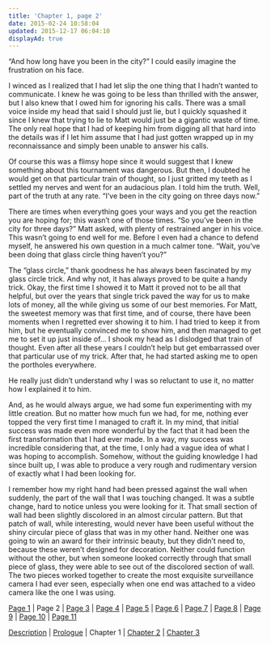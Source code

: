 ```yaml
---
title: 'Chapter 1, page 2'
date: 2015-02-24 10:58:04
updated: 2015-12-17 06:04:10
displayAd: true
---
```


“And how long have you been in the city?” I could easily imagine the frustration on his face.

I winced as I realized that I had let slip the one thing that I hadn’t wanted to communicate. I knew he was going to be less than thrilled with the answer, but I also knew that I owed him for ignoring his calls. There was a small voice inside my head that said I should just lie, but I quickly squashed it since I knew that trying to lie to Matt would just be a gigantic waste of time. The only real hope that I had of keeping him from digging all that hard into the details was if I let him assume that I had just gotten wrapped up in my reconnaissance and simply been unable to answer his calls.

Of course this was a flimsy hope since it would suggest that I knew something about this tournament was dangerous. But then, I doubted he would get on that particular train of thought, so I just gritted my teeth as I settled my nerves and went for an audacious plan. I told him the truth. Well, part of the truth at any rate. “I’ve been in the city going on three days now.”

There are times when everything goes your ways and you get the reaction you are hoping for; this wasn’t one of those times. “So you’ve been in the city for three days?” Matt asked, with plenty of restrained anger in his voice. This wasn’t going to end well for me. Before I even had a chance to defend myself, he answered his own question in a much calmer tone. “Wait, you’ve been doing that glass circle thing haven’t you?”

The “glass circle,” thank goodness he has always been fascinated by my glass circle trick. And why not, it has always proved to be quite a handy trick. Okay, the first time I showed it to Matt it proved not to be all that helpful, but over the years that single trick paved the way for us to make lots of money, all the while giving us some of our best memories. For Matt, the sweetest memory was that first time, and of course, there have been moments when I regretted ever showing it to him. I had tried to keep it from him, but he eventually convinced me to show him, and then managed to get me to set it up just inside of… I shook my head as I dislodged that train of thought. Even after all these years I couldn’t help but get embarrassed over that particular use of my trick. After that, he had started asking me to open the portholes everywhere.

He really just didn’t understand why I was so reluctant to use it, no matter how I explained it to him.

And, as he would always argue, we had some fun experimenting with my little creation. But no matter how much fun we had, for me, nothing ever topped the very first time I managed to craft it. In my mind, that initial success was made even more wonderful by the fact that it had been the first transformation that I had ever made. In a way, my success was incredible considering that, at the time, I only had a vague idea of what I was hoping to accomplish. Somehow, without the guiding knowledge I had since built up, I was able to produce a very rough and rudimentary version of exactly what I had been looking for.

I remember how my right hand had been pressed against the wall when suddenly, the part of the wall that I was touching changed. It was a subtle change, hard to notice unless you were looking for it. That small section of wall had been slightly discolored in an almost circular pattern. But that patch of wall, while interesting, would never have been useful without the shiny circular piece of glass that was in my other hand. Neither one was going to win an award for their intrinsic beauty, but they didn’t need to, because these weren’t designed for decoration. Neither could function without the other, but when someone looked correctly through that small piece of glass, they were able to see out of the discolored section of wall. The two pieces worked together to create the most exquisite surveillance camera I had ever seen, especially when one end was attached to a video camera like the one I was using.

[Page 1](/writing/forgers/dead-mans-hand/dmh-chapter-1) | Page 2 | [Page 3](/writing/forgers/dead-mans-hand/dmh-chapter-1/3) | [Page 4](/writing/forgers/dead-mans-hand/dmh-chapter-1/4) | [Page 5](/writing/forgers/dead-mans-hand/dmh-chapter-1/5) | [Page 6](/writing/forgers/dead-mans-hand/dmh-chapter-1/6) | [Page 7](/writing/forgers/dead-mans-hand/dmh-chapter-1/7) | [Page 8](/writing/forgers/dead-mans-hand/dmh-chapter-1/8) | [Page 9](/writing/forgers/dead-mans-hand/dmh-chapter-1/9) | [Page 10](/writing/forgers/dead-mans-hand/dmh-chapter-1/10) | [Page 11](/writing/forgers/dead-mans-hand/dmh-chapter-1/11)

[Description](/writing/forgers/dead-mans-hand) | [Prologue](/writing/forgers/dead-mans-hand/dmh-prologue) | Chapter 1 | [Chapter 2](/writing/forgers/dead-mans-hand/dmh-chapter-2) | [Chapter 3](/writing/forgers/dead-mans-hand/dmh-chapter-3)